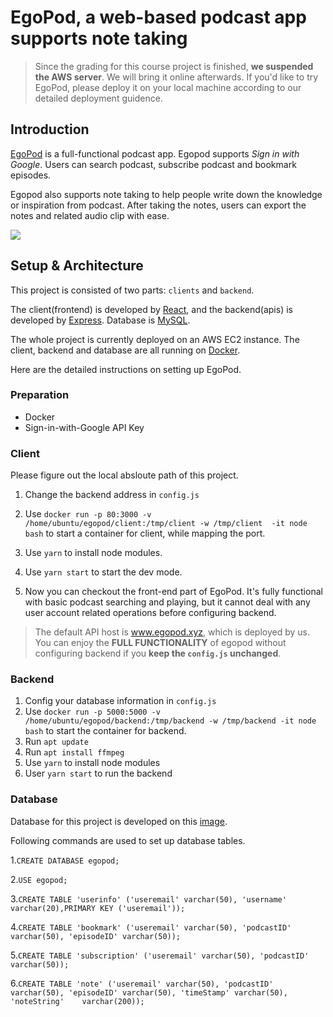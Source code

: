 # EgoPod, a web-based podcast app supports note taking

> Since the grading for this course project is finished, **we suspended the AWS server**. We will bring it online afterwards.
> If you'd like to try EgoPod, please deploy it on your local machine according to our detailed deployment guidence.

## Introduction

[EgoPod](http://www.egopod.xyz) is a full-functional podcast app. Egopod supports *Sign in with Google*. Users can search podcast, subscribe podcast and bookmark episodes. 


Egopod also supports note taking to help people write down the knowledge or inspiration from podcast. After taking the notes, users can export the notes and related audio clip with ease.

![](https://i.imgur.com/WK6PFKk.png)

## Setup & Architecture

This project is consisted of two parts: `clients` and `backend`.

The client(frontend) is developed by [React](https://reactjs.org/), and the backend(apis) is developed by [Express](https://expressjs.com/). Database is [MySQL](https://www.mysql.com/).

The whole project is currently deployed on an AWS EC2 instance. The client, backend and database are all running on [Docker](https://www.docker.com/). 

Here are the detailed instructions on setting up EgoPod.

### Preparation

- Docker
- Sign-in-with-Google API Key

### Client

Please figure out the local absloute path of this project.

1. Change the backend address in `config.js`
2. Use `docker run -p 80:3000 -v /home/ubuntu/egopod/client:/tmp/client -w /tmp/client  -it node bash` to start a container for client, while mapping the port.

3. Use `yarn` to install node modules.
4. Use `yarn start`  to start the dev mode.
5. Now you can checkout the front-end part of EgoPod. It's fully functional with basic podcast searching and playing, but it cannot deal with any user account related operations before configuring backend.

> The default API host is www.egopod.xyz, which is deployed by us. You can enjoy the **FULL FUNCTIONALITY** of egopod without configuring backend if you **keep the `config.js` unchanged**.



### Backend

1. Config your database information in `config.js`
2. Use `docker run -p 5000:5000 -v /home/ubuntu/egopod/backend:/tmp/backend -w /tmp/backend -it node bash` to start the container for backend.
3. Run `apt update`
4. Run `apt install ffmpeg`
5. Use `yarn` to install node modules
6. User `yarn start` to run the backend



### Database

Database for this project is developed on this [image](https://hub.docker.com/_/mysql). 

Following commands are used to set up database tables. 

1.`CREATE DATABASE egopod;`

2.`USE egopod;`

3.`CREATE TABLE 'userinfo' ('useremail' varchar(50), 'username' varchar(20),PRIMARY KEY ('useremail'));`

4.`CREATE TABLE 'bookmark' ('useremail' varchar(50), 'podcastID' varchar(50), 'episodeID' varchar(50));`

5.`CREATE TABLE 'subscription' ('useremail' varchar(50), 'podcastID' varchar(50));`

6.`CREATE TABLE 'note' ('useremail' varchar(50), 'podcastID' varchar(50), 'episodeID' varchar(50), 'timeStamp' varchar(50), 'noteString'	varchar(200));`



